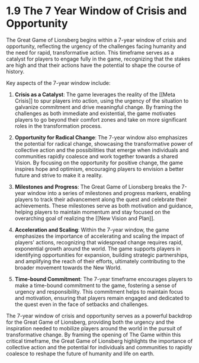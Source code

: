# 1.9 The 7 Year Window of Crisis and Opportunity

The Great Game of Lionsberg begins within a 7-year window of crisis and opportunity, reflecting the urgency of the challenges facing humanity and the need for rapid, transformative action. This timeframe serves as a catalyst for players to engage fully in the game, recognizing that the stakes are high and that their actions have the potential to shape the course of history.

Key aspects of the 7-year window include:

1.  **Crisis as a Catalyst**: The game leverages the reality of the [[Meta Crisis]] to spur players into action, using the urgency of the situation to galvanize commitment and drive meaningful change. By framing the challenges as both immediate and existential, the game motivates players to go beyond their comfort zones and take on more significant roles in the transformation process.
    
2.  **Opportunity for Radical Change**: The 7-year window also emphasizes the potential for radical change, showcasing the transformative power of collective action and the possibilities that emerge when individuals and communities rapidly coalesce and work together towards a shared Vision. By focusing on the opportunity for positive change, the game inspires hope and optimism, encouraging players to envision a better future and strive to make it a reality.
    
3.  **Milestones and Progress**: The Great Game of Lionsberg breaks the 7-year window into a series of milestones and progress markers, enabling players to track their advancement along the quest and celebrate their achievements. These milestones serve as both motivation and guidance, helping players to maintain momentum and stay focused on the overarching goal of realizing the [[New Vision and Plan]].
    
4.  **Acceleration and Scaling**: Within the 7-year window, the game emphasizes the importance of accelerating and scaling the impact of players' actions, recognizing that widespread change requires rapid, exponential growth around the world. The game supports players in identifying opportunities for expansion, building strategic partnerships, and amplifying the reach of their efforts, ultimately contributing to the broader movement towards the New World.
    
5.  **Time-bound Commitment**: The 7-year timeframe encourages players to make a time-bound commitment to the game, fostering a sense of urgency and responsibility. This commitment helps to maintain focus and motivation, ensuring that players remain engaged and dedicated to the quest even in the face of setbacks and challenges.
    

The 7-year window of crisis and opportunity serves as a powerful backdrop for the Great Game of Lionsberg, providing both the urgency and the inspiration needed to mobilize players around the world in the pursuit of transformative change. By framing the opening of The Game within this critical timeframe, the Great Game of Lionsberg highlights the importance of collective action and the potential for individuals and communities to rapidly coalesce to reshape the future of humanity and life on earth.